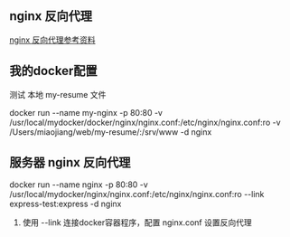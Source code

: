 ## nginx 反向代理
[nginx 反向代理参考资料](http://www.jianshu.com/p/bed000e1830b)

## 我的docker配置
测试 本地 my-resume 文件

docker run --name my-nginx -p 80:80 -v /usr/local/mydocker/docker/nginx/nginx.conf:/etc/nginx/nginx.conf:ro -v /Users/miaojiang/web/my-resume/:/srv/www -d nginx

## 服务器 nginx 反向代理
docker run --name nginx -p 80:80 -v /usr/local/mydocker/nginx/nginx.conf:/etc/nginx/nginx.conf:ro --link express-test:express -d nginx

  1. 使用 --link 连接docker容器程序，配置 nginx.conf 设置反向代理
